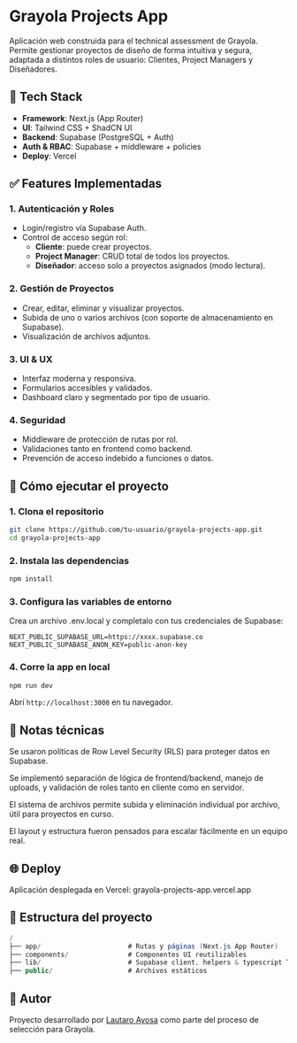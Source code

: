 # Grayola Projects App

Aplicación web construida para el technical assessment de Grayola. Permite gestionar proyectos de diseño de forma intuitiva y segura, adaptada a distintos roles de usuario: Clientes, Project Managers y Diseñadores.

## 🚀 Tech Stack

- **Framework**: Next.js (App Router)
- **UI**: Tailwind CSS + ShadCN UI
- **Backend**: Supabase (PostgreSQL + Auth)
- **Auth & RBAC**: Supabase + middleware + policies
- **Deploy**: Vercel

## ✅ Features Implementadas

### 1. Autenticación y Roles
- Login/registro vía Supabase Auth.
- Control de acceso según rol:
  - **Cliente**: puede crear proyectos.
  - **Project Manager**: CRUD total de todos los proyectos.
  - **Diseñador**: acceso solo a proyectos asignados (modo lectura).

### 2. Gestión de Proyectos
- Crear, editar, eliminar y visualizar proyectos.
- Subida de uno o varios archivos (con soporte de almacenamiento en Supabase).
- Visualización de archivos adjuntos.

### 3. UI & UX
- Interfaz moderna y responsiva.
- Formularios accesibles y validados.
- Dashboard claro y segmentado por tipo de usuario.

### 4. Seguridad
- Middleware de protección de rutas por rol.
- Validaciones tanto en frontend como backend.
- Prevención de acceso indebido a funciones o datos.

## 🧪 Cómo ejecutar el proyecto

### 1. Clona el repositorio

```bash
git clone https://github.com/tu-usuario/grayola-projects-app.git
cd grayola-projects-app
```

### 2. Instala las dependencias
```bash
npm install
```

### 3. Configura las variables de entorno
Crea un archivo .env.local y completalo con tus credenciales de Supabase:

``` env
NEXT_PUBLIC_SUPABASE_URL=https://xxxx.supabase.co
NEXT_PUBLIC_SUPABASE_ANON_KEY=public-anon-key
```

### 4. Corre la app en local
``` bash
npm run dev
```

Abrí `http://localhost:3000` en tu navegador.

## 🧠 Notas técnicas
Se usaron políticas de Row Level Security (RLS) para proteger datos en Supabase.

Se implementó separación de lógica de frontend/backend, manejo de uploads, y validación de roles tanto en cliente como en servidor.

El sistema de archivos permite subida y eliminación individual por archivo, útil para proyectos en curso.

El layout y estructura fueron pensados para escalar fácilmente en un equipo real.

## 🌐 Deploy
Aplicación desplegada en Vercel: grayola-projects-app.vercel.app

## 📁 Estructura del proyecto
```csharp
/
├── app/                      # Rutas y páginas (Next.js App Router)
├── components/               # Componentes UI reutilizables
├── lib/                      # Supabase client, helpers & typescript Types
├── public/                   # Archivos estáticos
```

## 🤝 Autor
Proyecto desarrollado por [Lautaro Ayosa](https://github.com/lautaroayosa) como parte del proceso de selección para Grayola.

